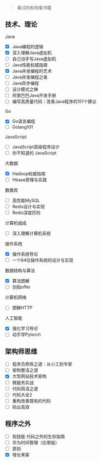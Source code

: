 > 看过的和待看书籍

## 技术、理论

Java

- [x] Java编程的逻辑
- [x] 深入理解Java虚拟机
- [ ] 自己动手写Java虚拟机
- [ ] Java性能权威指南
- [x] Java并发编程的艺术
- [ ] Java并发编程之美
- [ ] Java异步编程
- [ ] 设计模式之禅
- [ ] 阿里巴巴Java开发手册
- [ ] 编写高质量代码：改善Java程序的151个建议

Go

- [x] Go语言编程
- [ ] Golang101

JavaScript

- [ ] JavaScript高级程序设计
- [ ] 你不知道的 JavaScript

大数据

- [x] Hadoop权威指南
- [ ] Hbase原理与实践

数据库

- [ ] 高性能MySQL
- [ ] Redis设计与实现
- [ ] Redis深度历险

计算机组成

- [ ] 深入理解计算机系统

操作系统

- [x] 操作系统导论
- [ ] 一个64位操作系统的设计与实现

数据结构与算法

- [x] 算法图解
- [ ] 剑指offer

计算机网络

- [ ] 图解HTTP

人工智能

- [x] 强化学习导论
- [ ] 动手学Pytorch

## 架构师思维

- [ ] 程序员修炼之道：从小工到专家
- [ ] 架构整洁之道
- [x] 大型网站技术架构
- [ ] 微服务实战
- [ ] 代码简洁之道
- [ ] 代码大全2
- [ ] 重构改善既有的代码
- [ ] 码出高效

## 程序之外

- [ ] 软技能 代码之外的生存指南
- [ ] 华为时间管理（应用版）
- [ ] 原则
- [x] 增长黑客